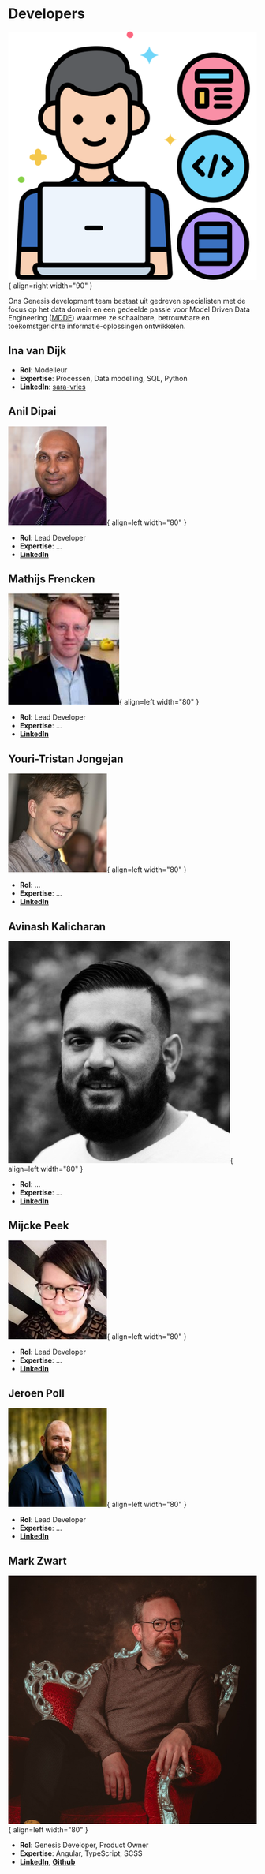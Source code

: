 # Developers

![Developers](images/developers.png){ align=right width="90" }

Ons Genesis development team bestaat uit gedreven specialisten met de focus op het data domein en een gedeelde passie voor Model Driven Data Engineering ([MDDE](https://en.wikipedia.org/wiki/Model-driven_engineering)) waarmee ze schaalbare, betrouwbare en toekomstgerichte informatie-oplossingen ontwikkelen.


## Ina van Dijk

* **Rol**: Modelleur
* **Expertise**: Processen, Data modelling, SQL, Python
* **LinkedIn**: [sara-vries](https://github.com/sara-vries)

## Anil Dipai
![Anil Dipai](images/developers/anil_dipai.jpeg){ align=left width="80" }

* **Rol**: Lead Developer
* **Expertise**: ...
* **[LinkedIn](https://www.linkedin.com/in/anil-dipai-3a4a096/)**

## Mathijs Frencken
![Mathijs Frencken](images/developers/mathijs_frencken.jpg){ align=left width="80" }

* **Rol**: Lead Developer
* **Expertise**: ...
* **[LinkedIn](https://www.linkedin.com/in/mathijsfrencken/)**

## Youri-Tristan Jongejan
![Youri-Tristan Jongejan](images/developers/youri_tristan_jongejan.jpeg){ align=left width="80" }

* **Rol**: ...
* **Expertise**: ...
* **[LinkedIn](https://www.linkedin.com/in/youritristanjongejan/)**

## Avinash Kalicharan
![Avinash Kalicharan](images/developers/avinash_kalicharan.jpeg){ align=left width="80" }

* **Rol**: ...
* **Expertise**: ...
* **[LinkedIn](https://www.linkedin.com/in/avinashkalicharan/)**

## Mijcke Peek
![Mijcke Peek](images/developers/mijcke_peek.jpeg){ align=left width="80" }

* **Rol**: Lead Developer
* **Expertise**: ...
* **[LinkedIn](https://www.linkedin.com/in/mijckepeek/)**

## Jeroen Poll
![Jeroen Poll](images/developers/jeroen_poll.jpeg){ align=left width="80" }

* **Rol**: Lead Developer
* **Expertise**: ...
* **[LinkedIn](https://www.linkedin.com/in/jeroenpoll/)**

## Mark Zwart
![Mark Zwart](images/developers/mark_zwart.jpeg){ align=left width="80" }

* **Rol**: Genesis Developer, Product Owner
* **Expertise**: Angular, TypeScript, SCSS
* **[LinkedIn](https://www.linkedin.com/in/markzwart76/)**, **[Github](https://github.com/mark-me)**
